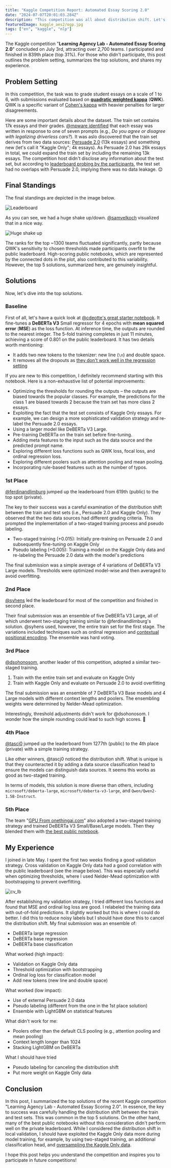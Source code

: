 ```yaml
---
title: "Kaggle Competition Report: Automated Essay Scoring 2.0"
date: "2024-07-07T20:01:03.284Z"
description: "This competition was all about distribution shift. Let's learn how the winners conquered the challenge."
featuredImage: kaggle_aes2/ogp.jpg
tags: ["en", "kaggle", "nlp"]
---
```


The Kaggle competition "**Learning Agency Lab - Automated Essay Scoring 2.0**" concluded on July 3rd, attracting over 2,700 teams. I participated and finished in 839th place (top 31%). For those who didn't participate, this post outlines the problem setting, summarizes the top solutions, and shares my experience.

## Problem Setting

In this competition, the task was to grade student essays on a scale of 1 to 6, with submissions evaluated based on [**quadratic weighted kappa**](https://datatab.net/tutorial/weighted-cohens-kappa) (**QWK**). QWK is a specific variant of [Cohen's kappa](https://en.wikipedia.org/wiki/Cohen%27s_kappa#Weighted_kappa) with heavier penalties for larger disagreements.

Here are some important details about the dataset. The train set contains 17k essays and their grades. [@mpware identified](https://www.kaggle.com/competitions/learning-agency-lab-automated-essay-scoring-2/discussion/498478) that each essay was written in response to one of seven prompts (e.g., _Do you agree or disagree with legalizing driverless cars?_). It was aslo discovered that the train set derives from two data sources: [Persuade 2.0](https://github.com/scrosseye/persuade_corpus_2.0) (13k essays) and something new (let's call it "Kaggle Only"; 4k essays). As Persuade 2.0 has 26k essays in total, we could expand the train set by including the remaining 13k essays. The competition host didn't disclose any information about the test set, but according to [leaderboard probing by the participants](https://www.kaggle.com/competitions/learning-agency-lab-automated-essay-scoring-2/discussion/499959), the test set had no overlaps with Persuade 2.0, implying there was no data leakage. 😌

## Final Standings

The final standings are depicted in the image below.

![Leaderboard](leaderboard.png)

As you can see, we had a huge shake up/down. [@samvelkoch](https://www.kaggle.com/competitions/learning-agency-lab-automated-essay-scoring-2/discussion/516579) visualized that in a nice way.

![Huge shake up](shake_up_plot.png)

The ranks for the top ~1300 teams fluctuated significantly, partly because QWK's sensitivity to chosen thresholds made participants overfit to the public leaderboard. High-scoring public notebooks, which are represented by the connected dots in the plot, also contributed to this variability. However, the top 5 solutions, summarized here, are genuinely insightful.

## Solutions

Now, let's dive into the top solutions.

### Baseline

First of all, let's have a quick look at [@cdeotte's great starter notebook](https://www.kaggle.com/code/cdeotte/deberta-v3-small-starter-cv-0-820-lb-0-800). It fine-tunes a **DeBERTa V3** Small regressor for 4 epochs with **mean squared error** (**MSE**) as the loss function. At inference time, the outputs are rounded to the nearest integer. The 5-fold training completes in just 11 minutes, achieving a score of 0.801 on the public leaderboard. It has two details worth mentioning:

- It adds two new tokens to the tokenizer: new line (`\n`) and double space.
- It removes all the dropouts as [they don't work well in the regression setting](https://www.kaggle.com/competitions/commonlitreadabilityprize/discussion/260729)

If you are new to this competition, I definitely recommend starting with this notebook. Here is a non-exhaustive list of potential improvements:

- Optimizing the thresholds for rounding the outputs – the outputs are biased towards the popular classes. For example, the predictions for the class 1 are biased towards 2 because the train set has more class 2 essays.
- Exploiting the fact that the test set consists of Kaggle Only essays. For example, we can design a more sophisticated validation strategy and re-label the Persuade 2.0 essays.
- Using a larger model like DeBERTa V3 Large.
- Pre-training DeBERTa on the train set before fine-tuning.
- Adding meta features to the input such as the data source and the predicted prompt name.
- Exploring different loss functions such as QWK loss, focal loss, and ordinal regression loss.
- Exploring different poolers such as attention pooling and mean pooling.
- Incorporating rule-based features such as the number of typos.

### 1st Place

[@ferdinandlimburg](https://www.kaggle.com/competitions/learning-agency-lab-automated-essay-scoring-2/discussion/516791) jumped up the leaderboard from 619th (public) to the top spot (private).

The key to their success was a careful examination of the distribution shift between the train and test sets (i.e., Persuade 2.0 and Kaggle Only). They observed that the two data sources had different grading criteria. This prompted the implementation of a two-staged training process and pseudo labeling.

- Two-staged training (+0.015): Initially pre-training on Persuade 2.0 and subsequently fine-tuning on Kaggle Only
- Pseudo labeling (+0.005): Training a model on the Kaggle Only data and re-labeling the Persuade 2.0 data with the model's predictions

The final submission was a simple average of 4 variations of DeBERTa V3 Large models. Thresholds were optimized model-wise and then averaged to avoid overfitting.

### 2nd Place

[@syhens](https://www.kaggle.com/competitions/learning-agency-lab-automated-essay-scoring-2/discussion/516790) led the leaderboard for most of the competition and finished in second place.

Their final submission was an ensemble of five DeBERTa V3 Large, all of which underwent two-staging training similar to @ferdinandlimburg's solution. @syhens used, however, the entire train set for the first stage. The variations included techniques such as ordinal regression and [contextual positional encoding](https://arxiv.org/abs/2405.18719). The ensemble was hard voting.

### 3rd Place

[@dsohonosom](https://www.kaggle.com/competitions/learning-agency-lab-automated-essay-scoring-2/discussion/517014), another leader of this competition, adopted a similar two-staged training.

1. Train with the entire train set and evaluate on Kaggle Only
2. Train with Kaggle Only and evaluate on Persuade 2.0 to avoid overfitting

The final submission was an ensemble of 7 DeBERTa V3 Base models and 4 Large models with different context lengths and poolers. The ensembling weights were determined by Nelder-Mead optimization.

Interestingly, threshold adjustments didn't work for @dsohonosom. I wonder how the simple rounding could lead to such high scores. 🤔

### 4th Place

[@tascj0](https://www.kaggle.com/competitions/learning-agency-lab-automated-essay-scoring-2/discussion/516639) jumped up the leaderboard from 1277th (public) to the 4th place (private) with a simple training strategy.

Like other winners, @tascj0 noticed the distribution shift. What is unique is that they counteracted it by adding a data source classification head to ensure the models can distinguish data sources. It seems this works as good as two-staged training.

In terms of models, this solution is more diverse than others, including `microsoft/deberta-large`, `microsoft/deberta-v3-large`, and `Qwen/Qwen2-1.5B-Instruct`.

### 5th Place

The team "[GPU From onethingai.com](https://www.kaggle.com/competitions/learning-agency-lab-automated-essay-scoring-2/discussion/516922)" also adopted a two-staged training strategy and trained DeBERTa V3 Small/Base/Large models. Then they blended them with [the best public notebook](https://www.kaggle.com/code/batprem/aes2-tuning-ensemble).

## My Experience

I joined in late May. I spent the first two weeks finding a good validation strategy. Cross validation on Kaggle Only data had a good correlation with the public leaderboard (see the image below). This was especially useful when optimizing thresholds, where I used Nelder-Mead optimization with bootstrapping to prevent overfitting.

![cv_lb](cv_lb.png)

After establishing my validation strategy, I tried different loss functions and found that MSE and ordinal log loss are good. I relabeled the training data with out-of-fold predictions. It slightly worked but this is where I could do better. I did this to reduce noisy labels but I should have done this to cancel the distribution shift. My final submission was an ensemble of:

- DeBERTa large regression
- DeBERTa base regression
- DeBERTa base classification

What worked (high impact):

- Validation on Kaggle Only data
- Threshold optimization with bootstrapping
- Ordinal log loss for classification model
- Add new tokens (new line and double space)

What worked (low impact):

- Use of external Persuade 2.0 data
- Pseudo labeling (different from the one in the 1st place solution)
- Ensemble with LightGBM on statistical features

What didn't work for me:

- Poolers other than the default CLS pooling (e.g., attention pooling and mean pooling)
- Context length longer than 1024
- Stacking LightGBM on DeBERTa

What I should have tried

- Pseudo labeling for canceling the distribution shift
- Put more weight on Kaggle Only data

## Conclusion

In this post, I summarized the top solutions of the recent Kaggle competition "Learning Agency Lab - Automated Essay Scoring 2.0". In essence, the key to success was carefully handling the distribution shift between the train and test sets. This was common in the top 5 solutions. On the other hand, many of the best public notebooks without this consideration didn't perform well on the private leaderboard. While I considered the distribution shift in local validation, I should have exploited the Kaggle Only data more during model training, for example, by using two-staged training, an additional classification head, and [oversampling the Kaggle Only data](https://kaggle.com/competitions/learning-agency-lab-automated-essay-scoring-2/discussion/516585).

I hope this post helps you understand the competition and inspires you to participate in future competitions!
